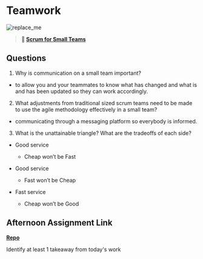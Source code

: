 # Teamwork

![replace_me](https://codeworks.blob.core.windows.net/public/assets/img/illustrations/placeholder.svg)

> **📖 [Scrum for Small Teams](https://codeworksacademy.com/fs-student-guide/resources/wk8-9/02-Scrum-For-Small-Teams)**

## Questions

1. Why is communication on a small team important?

- to allow you and your teammates to know what has changed and what is and has been updated so they can work accordingly.

2. What adjustments from traditional sized scrum teams need to be made to use the agile methodology effectively in a small team?

- communicating through a messaging platform so everybody is informed.

3. What is the unattainable triangle? What are the tradeoffs of each side?

- Good service 

  - Cheap won’t be Fast

- Good service 

  - Fast won’t be Cheap

- Fast service 

  - Cheap won’t be Good

## Afternoon Assignment Link

**[Repo](https://github.com/Enderdr4gon74/<ASSIGNMENT_REPO>)**

Identify at least 1 takeaway from today's work
